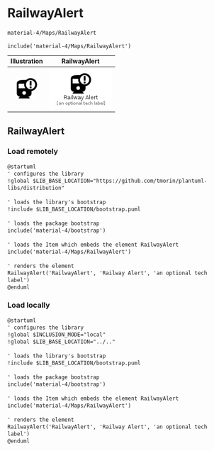# RailwayAlert


```text
material-4/Maps/RailwayAlert
```

```text
include('material-4/Maps/RailwayAlert')
```



| Illustration | RailwayAlert |
| :---: | :---: |
| ![illustration for Illustration](../../material-4/Maps/RailwayAlert.png) | ![illustration for RailwayAlert](../../material-4/Maps/RailwayAlert.Local.png) |




## RailwayAlert

### Load remotely
```plantuml
@startuml
' configures the library
!global $LIB_BASE_LOCATION="https://github.com/tmorin/plantuml-libs/distribution"

' loads the library's bootstrap
!include $LIB_BASE_LOCATION/bootstrap.puml

' loads the package bootstrap
include('material-4/bootstrap')

' loads the Item which embeds the element RailwayAlert
include('material-4/Maps/RailwayAlert')

' renders the element
RailwayAlert('RailwayAlert', 'Railway Alert', 'an optional tech label')
@enduml
```

### Load locally
```plantuml
@startuml
' configures the library
!global $INCLUSION_MODE="local"
!global $LIB_BASE_LOCATION="../.."

' loads the library's bootstrap
!include $LIB_BASE_LOCATION/bootstrap.puml

' loads the package bootstrap
include('material-4/bootstrap')

' loads the Item which embeds the element RailwayAlert
include('material-4/Maps/RailwayAlert')

' renders the element
RailwayAlert('RailwayAlert', 'Railway Alert', 'an optional tech label')
@enduml
```

